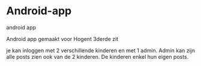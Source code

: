# Android-app
android app


Android app gemaakt voor Hogent 3derde zit

je kan inloggen met 2 verschillende kinderen en met 1 admin. 
Admin kan zijn alle posts zien ook van de 2 kinderen. 
De kinderen enkel hun eigen posts.

